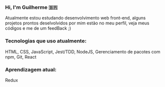 ### Hi, I'm Guilherme 🇧🇷

Atualmente estou estudando desenvolvimento web front-end, alguns projetos prontos deselvolvidos por mim estão no meu perfil, veja meus códigos e me de um feedBack ;)

### Tecnologias que uso atualmente:

HTML, CSS, JavaScript, Jest/TDD, NodeJS, Gerenciamento de pacotes com npm, Git, React

### Aprendizagem atual: 
Redux
